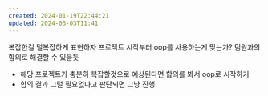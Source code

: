 ```yaml
---
created: 2024-01-19T22:44:21
updated: 2024-03-03T11:41
---
```


복잡한걸 덜복잡하게 표현하자
프로젝트 시작부터 oop를 사용하는게 맞는가?
팀원과의 합의로 해결할 수 있을듯
- 해당 프로젝트가 충분히 복잡할것으로 예상된다면 합의를 봐서 oop로 시작하기
- 합의 결과 그럴 필요없다고 판단되면 그냥 진행